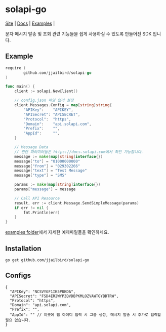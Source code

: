# solapi-go

[Site](https://www.solapi.com/) |
[Docs](https://docs.solapi.com/) |
[Examples](https://github.com/jjailbird/solapi-go/tree/master/_examples) |

문자 메시지 발송 및 조회 관련 기능들을 쉽게 사용하실 수 있도록 만들어진 SDK 입니다.

## Example

```go
require (
        github.com/jjailbird/solapi-go
)

func main() {
	client := solapi.NewClient()

	// config.json 파일 없이 설정
	client.Messages.Config = map[string]string{
		"APIKey":    "APIKEY",
		"APISecret": "APISECRET",
		"Protocol":  "https",
		"Domain":    "api.solapi.com",
		"Prefix":    "",
		"AppId":     "",
	}

	// Message Data
	// 관련 파라미터들은 https://docs.solapi.com에서 확인 가능합니다.
	message := make(map[string]interface{})
	message["to"] = "01000000000"
	message["from"] = "029302266"
	message["text"] = "Test Message"
	message["type"] = "SMS"

	params := make(map[string]interface{})
	params["message"] = message

	// Call API Resource
	result, err := client.Message.SendSimpleMessage(params)
	if err != nil {
		fmt.Println(err)
	}
}
```

[examples folder](https://github.com/jjailbird/solapi-go/tree/master/_examples)에서 자세한 예제파일들을 확인하세요.

## Installation

```
go get github.com/jjailbird/solapi-go
```

## Configs

```
{
  "APIKey": "NCSVYGF1IK5PUKDA",
  "APISecret": "FSD4ER2WYPZQVDBPKMLOZVAWTGYBDTRW",
  "Protocol": "https",
  "Domain": "api.solapi.com",
  "Prefix": "",
  "AppId": "" // 이곳에 앱 아이디 입력 시 그룹 생성, 메시지 발송 시 추가로 입력할 필요 없습니다.
}
```
